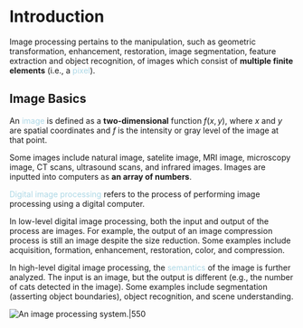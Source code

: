 # Introduction

Image processing pertains to the manipulation, such as geometric transformation, enhancement, restoration, image segmentation, feature extraction and object recognition, of images which consist of **multiple finite elements** (i.e., a <span style = "color:lightblue">pixel</span>).

## Image Basics

An <span style = "color:lightblue">image</span> is defined as a **two-dimensional** function $f(x,y)$, where $x$ and $y$ are spatial coordinates and $f$ is the intensity or gray level of the image at that point.

Some images include natural image, satelite image, MRI image, microscopy image, CT scans, ultrasound scans, and infrared images. Images are inputted into computers as **an array of numbers**.

<span style = "color:lightblue">Digital image processing</span> refers to the process of performing image processing using a digital computer.

In low-level digital image processing, both the input and output of the process are images. For example, the output of an image compression process is still an image despite the size reduction. Some examples include acquisition, formation, enhancement, restoration, color, and compression.

In high-level digital image processing, the <span style = "color:lightblue">semantics</span> of the image is further analyzed. The input is an image, but the output is different (e.g., the number of cats detected in the image). Some examples include segmentation (asserting object boundaries), object recognition, and scene understanding.

![An image processing system.|550](image-processing-system.png)

